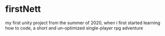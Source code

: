 # firstNett
my first unity project from the summer of 2020, when i first started learning how to code, a short and un-optimized single-player rpg adventure
